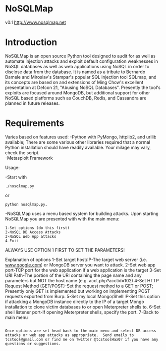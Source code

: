 NoSQLMap 
========

v0.1
http://www.nosqlmap.net

Introduction
============

NoSQLMap is an open source Python tool designed to audit for as well as automate injection attacks and exploit default configuration weaknesses in NoSQL databases as well as web applications using NoSQL in order to disclose data from the database.  It is named as a tribute to Bernardo Damele and Miroslav's Stampar's popular SQL injection tool SQLmap, and its concepts are based on and extensions of Ming Chow's excellent presentation at Defcon 21, "Abusing NoSQL Databases".  Presently the tool's exploits are focused around MongoDB, but additional support for other NoSQL based platforms such as CouchDB, Redis, and Cassandra are planned in future releases.

Requirements 
============

Varies based on features used:
-Python with PyMongo, httplib2, and urllib available; There are some various other libraries required that a normal Python installation should have readily available.  Your milage may vary, check the script.  
-Metasploit Framework

Usage:

-Start with

```
./nosqlmap.py 
```

or

```
python nosqlmap.py.
```
-NoSQLMap uses a menu based system for building attacks.  Upon starting NoSQLMap you are presented with with the main menu:

```
1-Set options (do this first)
2-NoSQL DB Access Attacks
3-NoSQL Web App attacks
4-Exit
```

ALWAYS USE OPTION 1 FIRST TO SET THE PARAMETERS!

Explanation of options
1-Set target host/IP-The target web server (i.e. www.google.com) or MongoDB server you want to attack.
2-Set web app port-TCP port for the web application if a web application is the target
3-Set URI Path-The portion of the URI containing the page name and any parameters but NOT the host name (e.g. acct.php?acctid=102)
4-Set HTTP Request Method (GET/POST)-Set the request method to a GET or POST; Presently only GET is implemented but working on implementing POST requests exported from Burp. 
5-Set my local Mongo/Shell IP-Set this option if attacking a MongoDB instance directly to the IP of a target Mongo installation to clone victim databases to or open Meterpreter shells to.
6-Set shell listener port-If opening Meterpreter shells, specify the port.
7-Back to main menu
```

Once options are set head back to the main menu and select DB access attacks or web app attacks as appropriate.  Send emails to tcstool@gmail.com or find me on Twitter @tcstoolHax0r if you have any questions or suggestions.  
